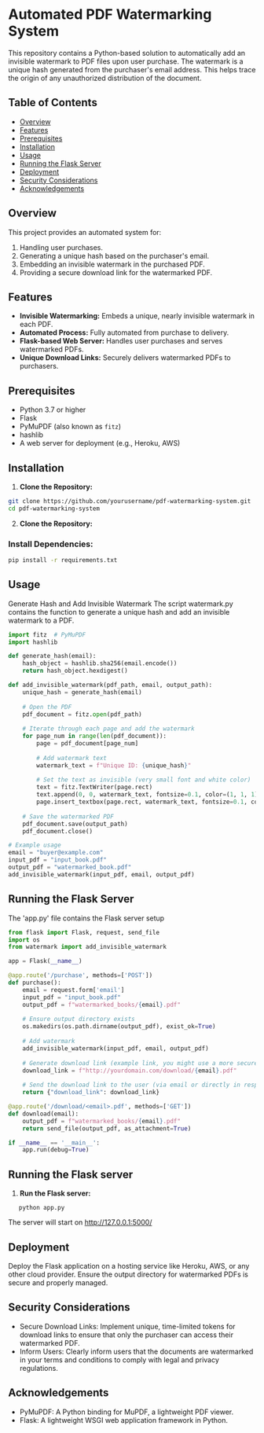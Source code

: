 # Automated PDF Watermarking System

This repository contains a Python-based solution to automatically add an invisible watermark to PDF files upon user purchase. The watermark is a unique hash generated from the purchaser's email address. This helps trace the origin of any unauthorized distribution of the document.

## Table of Contents

- [Overview](#overview)
- [Features](#features)
- [Prerequisites](#prerequisites)
- [Installation](#installation)
- [Usage](#usage)
- [Running the Flask Server](#running-the-flask-server)
- [Deployment](#deployment)
- [Security Considerations](#security-considerations)
- [Acknowledgements](#acknowledgements)

## Overview

This project provides an automated system for:

1. Handling user purchases.
2. Generating a unique hash based on the purchaser's email.
3. Embedding an invisible watermark in the purchased PDF.
4. Providing a secure download link for the watermarked PDF.

## Features

- **Invisible Watermarking:** Embeds a unique, nearly invisible watermark in each PDF.
- **Automated Process:** Fully automated from purchase to delivery.
- **Flask-based Web Server:** Handles user purchases and serves watermarked PDFs.
- **Unique Download Links:** Securely delivers watermarked PDFs to purchasers.

## Prerequisites

- Python 3.7 or higher
- Flask
- PyMuPDF (also known as `fitz`)
- hashlib
- A web server for deployment (e.g., Heroku, AWS)

## Installation

1. **Clone the Repository:**

```bash
git clone https://github.com/yourusername/pdf-watermarking-system.git
cd pdf-watermarking-system
```

2. **Clone the Repository:**

### Install Dependencies:

```bash
pip install -r requirements.txt
```
## Usage
   Generate Hash and Add Invisible Watermark
The script watermark.py contains the function to generate a unique hash and add an invisible watermark to a PDF.

```python
import fitz  # PyMuPDF
import hashlib

def generate_hash(email):
    hash_object = hashlib.sha256(email.encode())
    return hash_object.hexdigest()

def add_invisible_watermark(pdf_path, email, output_path):
    unique_hash = generate_hash(email)
    
    # Open the PDF
    pdf_document = fitz.open(pdf_path)
    
    # Iterate through each page and add the watermark
    for page_num in range(len(pdf_document)):
        page = pdf_document[page_num]
        
        # Add watermark text
        watermark_text = f"Unique ID: {unique_hash}"
        
        # Set the text as invisible (very small font and white color)
        text = fitz.TextWriter(page.rect)
        text.append(0, 0, watermark_text, fontsize=0.1, color=(1, 1, 1))
        page.insert_textbox(page.rect, watermark_text, fontsize=0.1, color=(1, 1, 1), rotate=0)
        
    # Save the watermarked PDF
    pdf_document.save(output_path)
    pdf_document.close()

# Example usage
email = "buyer@example.com"
input_pdf = "input_book.pdf"
output_pdf = "watermarked_book.pdf"
add_invisible_watermark(input_pdf, email, output_pdf)
```

## Running the Flask Server
The 'app.py' file contains the Flask server setup

```python
from flask import Flask, request, send_file
import os
from watermark import add_invisible_watermark

app = Flask(__name__)

@app.route('/purchase', methods=['POST'])
def purchase():
    email = request.form['email']
    input_pdf = "input_book.pdf"
    output_pdf = f"watermarked_books/{email}.pdf"
    
    # Ensure output directory exists
    os.makedirs(os.path.dirname(output_pdf), exist_ok=True)
    
    # Add watermark
    add_invisible_watermark(input_pdf, email, output_pdf)
    
    # Generate download link (example link, you might use a more secure method)
    download_link = f"http://yourdomain.com/download/{email}.pdf"
    
    # Send the download link to the user (via email or directly in response)
    return {"download_link": download_link}

@app.route('/download/<email>.pdf', methods=['GET'])
def download(email):
    output_pdf = f"watermarked_books/{email}.pdf"
    return send_file(output_pdf, as_attachment=True)

if __name__ == '__main__':
    app.run(debug=True)

```

## Running the Flask server

1. **Run the Flask server:**

```
   python app.py
```
The server will start on http://127.0.0.1:5000/

## Deployment

Deploy the Flask application on a hosting service like Heroku, AWS, or any other cloud provider. Ensure the output directory for watermarked PDFs is secure and properly managed.

## Security Considerations
- Secure Download Links: Implement unique, time-limited tokens for download links to ensure that only the purchaser can access their watermarked PDF.
- Inform Users: Clearly inform users that the documents are watermarked in your terms and conditions to comply with legal and privacy regulations.

## Acknowledgements
- PyMuPDF: A Python binding for MuPDF, a lightweight PDF viewer.
- Flask: A lightweight WSGI web application framework in Python.
